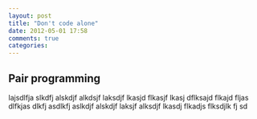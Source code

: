 ```yaml
---
layout: post
title: "Don't code alone"
date: 2012-05-01 17:58
comments: true
categories: 
---
```


## Pair programming

lajsdlfja slkdfj alskdjf alkdsjf laksdjf lkasjd flkasjf lkasj dflksajd flkajd fljas dlfkjas dlkfj asdlkfj aslkdjf alskdjf laksjf alksdjf lkasdj flkadjs flksdjlk fj sd